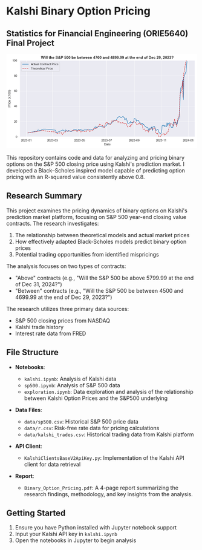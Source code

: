 # Kalshi Binary Option Pricing
## Statistics for Financial Engineering (ORIE5640) Final Project

![Sample Analysis](sample.png)

This repository contains code and data for analyzing and pricing binary options on the S&P 500 closing price using Kalshi's prediction market. I developed a Black–Scholes inspired model capable of predicting option pricing with an R-squared value consistently above 0.8.

## Research Summary

This project examines the pricing dynamics of binary options on Kalshi's prediction market platform, focusing on S&P 500 year-end closing value contracts. The research investigates:

1. The relationship between theoretical models and actual market prices
2. How effectively adapted Black-Scholes models predict binary option prices
3. Potential trading opportunities from identified mispricings

The analysis focuses on two types of contracts:
- "Above" contracts (e.g., "Will the S&P 500 be above 5799.99 at the end of Dec 31, 2024?")
- "Between" contracts (e.g., "Will the S&P 500 be between 4500 and 4699.99 at the end of Dec 29, 2023?")

The research utilizes three primary data sources:
- S&P 500 closing prices from NASDAQ
- Kalshi trade history
- Interest rate data from FRED

## File Structure

- **Notebooks**:
  - `kalshi.ipynb`: Analysis of Kalshi data
  - `sp500.ipynb`: Analysis of S&P 500 data 
  - `exploration.ipynb`: Data exploration and analysis of the relationship between Kalshi Option Prices and the S&P500 underlying  

- **Data Files**:
  - `data/sp500.csv`: Historical S&P 500 price data
  - `data/r.csv`: Risk-free rate data for pricing calculations
  - `data/kalshi_trades.csv`: Historical trading data from Kalshi platform

- **API Client**:
  - `KalshiClientsBaseV2ApiKey.py`: Implementation of the Kalshi API client for data retrieval

- **Report**:
  - `Binary_Option_Pricing.pdf`: A 4-page report summarizing the research findings, methodology, and key insights from the analysis.


## Getting Started

1. Ensure you have Python installed with Jupyter notebook support
2. Input your Kalshi API key in `kalshi.ipynb`
3. Open the notebooks in Jupyter to begin analysis
